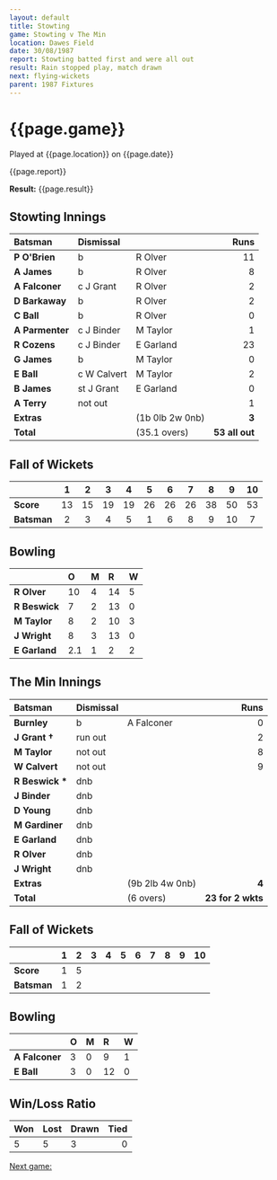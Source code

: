 ```yaml
---
layout: default
title: Stowting
game: Stowting v The Min
location: Dawes Field
date: 30/08/1987
report: Stowting batted first and were all out
result: Rain stopped play, match drawn
next: flying-wickets
parent: 1987 Fixtures
---
```


# {{page.game}}

Played at {{page.location}} on {{page.date}}

{{page.report}}

**Result:** {{page.result}}

## Stowting Innings

| Batsman | Dismissal |  | Runs |
|:---|:---|---|---:|
| **P O'Brien** | b | R Olver | 11 | 
| **A James** | b | R Olver | 8 | 
| **A Falconer** | c J Grant | R Olver | 2 | 
| **D Barkaway** | b | R Olver | 2 | 
| **C Ball** | b | R Olver | 0 | 
| **A Parmenter** | c J Binder | M Taylor | 1 |
| **R Cozens** | c J Binder | E Garland | 23 | 
| **G James** | b | M Taylor | 0 |
| **E Ball** | c W Calvert | M Taylor | 2 | 
| **B James** | st J Grant | E Garland | 0 | 
| **A Terry** | not out |  | 1 |
| **Extras** | | (1b 0lb 2w 0nb) | **3** | 
| **Total** | | (35.1 overs) | **53 all out** | 

## Fall of Wickets

| | 1 | 2 | 3 | 4 | 5 | 6 | 7 | 8 | 9 | 10 |
|---|:---:|:---:|:---:|:---:|:---:|:---:|:---:|:---:|:---:|:---:|
| **Score** | 13 | 15 | 19 | 19 | 26 | 26 | 26 | 38 | 50 | 53 |
| **Batsman** | 2 | 3 | 4 | 5 | 1 | 6 | 8 | 9 | 10 | 7 |

## Bowling

| | O | M | R | W |
|---|:---|:---|:---|:---|
| **R Olver** | 10 | 4 | 14 | 5 | 
| **R Beswick** | 7 | 2 | 13 | 0 | 
| **M Taylor** | 8 | 2 | 10 | 3 | 
| **J Wright** | 8 | 3 | 13 | 0 | 
| **E Garland** | 2.1 | 1 | 2 | 2 |

## The Min Innings

| Batsman | Dismissal |  | Runs |
|:---|:---|---|---:|
| **Burnley** | b | A Falconer | 0 | 
| **J Grant &#8224;** | run out |  | 2 | 
| **M Taylor** | not out |   | 8 | 
| **W Calvert** | not out |   | 9 | 
| **R Beswick &#42;** | dnb |  |  | 
| **J Binder** | dnb |  |  |
| **D Young** | dnb |  |  |
| **M Gardiner** | dnb |  |  | 
| **E Garland** | dnb |  |  | 
| **R Olver** | dnb |  |  | 
| **J Wright** | dnb |  |  | 
| **Extras** | | (9b 2lb 4w 0nb) | **4** | 
| **Total** | | (6 overs) | **23 for 2 wkts** | 

## Fall of Wickets

| | 1 | 2 | 3 | 4 | 5 | 6 | 7 | 8 | 9 | 10 |
|---|:---:|:---:|:---:|:---:|:---:|:---:|:---:|:---:|:---:|:---:|
| **Score** | 1 | 5 |  |  |  |  |  |  |  |  | 
| **Batsman** | 1 | 2 |  |  |  |  |  |  |  |  | 

## Bowling

| | O | M | R | W |
|---|:---|:---|:---|:---|
| **A Falconer** | 3 | 0 | 9 | 1 | 
| **E Ball** | 3 | 0 | 12 | 0 | 

## Win/Loss Ratio

| Won | Lost | Drawn | Tied |
|:---|:---|:---|---:|
| 5 | 5 | 3 | 0 |

[Next game:]({{page.next}})